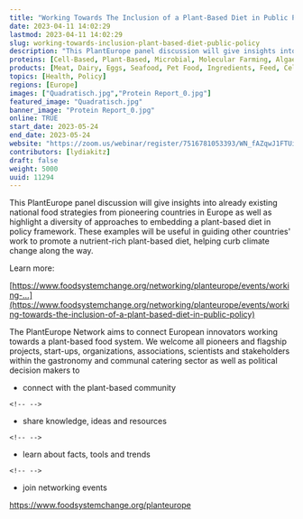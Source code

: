 ```yaml
---
title: "Working Towards The Inclusion of a Plant-Based Diet in Public Policy"
date: 2023-04-11 14:02:29
lastmod: 2023-04-11 14:02:29
slug: working-towards-inclusion-plant-based-diet-public-policy
description: "This PlantEurope panel discussion will give insights into already existing national food strategies from pioneering countries in Europe as well as highlight a diversity of approaches to embedding a plant-based diet in policy framework. These examples will be useful in guiding other countries' work to promote a nutrient-rich plant-based diet, helping curb climate change along the way.Learn more:"
proteins: [Cell-Based, Plant-Based, Microbial, Molecular Farming, Algae, Fungi, Insect, Animal]
products: [Meat, Dairy, Eggs, Seafood, Pet Food, Ingredients, Feed, Cell Culture Media, Scaffolding & Structure, Materials]
topics: [Health, Policy]
regions: [Europe]
images: ["Quadratisch.jpg","Protein Report_0.jpg"]
featured_image: "Quadratisch.jpg"
banner_image: "Protein Report_0.jpg"
online: TRUE
start_date: 2023-05-24
end_date: 2023-05-24
website: "https://zoom.us/webinar/register/7516781053393/WN_fAZqwJ1FTUikFrfTnWPjcg"
contributors: [lydiakitz]
draft: false
weight: 5000
uuid: 11294
---
```

This PlantEurope panel discussion will give insights into already
existing national food strategies from pioneering countries in Europe as
well as highlight a diversity of approaches to embedding a plant-based
diet in policy framework. These examples will be useful in guiding other
countries\' work to promote a nutrient-rich plant-based diet, helping
curb climate change along the way.

Learn more:

[https://www.foodsystemchange.org/networking/planteurope/events/working-...](https://www.foodsystemchange.org/networking/planteurope/events/working-towards-the-inclusion-of-a-plant-based-diet-in-public-policy)

The PlantEurope Network aims to connect European innovators working
towards a plant-based food system. We welcome all pioneers and flagship
projects, start-ups, organizations, associations, scientists and
stakeholders within the gastronomy and communal catering sector as well
as political decision makers to

-   connect with the plant-based community

```{=html}
<!-- -->
```
-   share knowledge, ideas and resources

```{=html}
<!-- -->
```
-   learn about facts, tools and trends

```{=html}
<!-- -->
```
-   join networking events

<https://www.foodsystemchange.org/planteurope>
